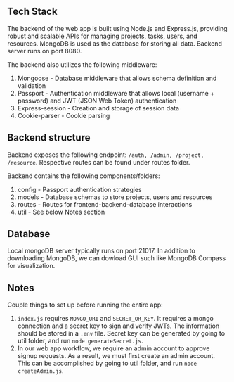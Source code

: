 ## Tech Stack

The backend of the web app is built using Node.js and Express.js, providing robust and scalable APIs for managing projects, tasks, users, and resources. MongoDB is used as the database for storing all data. Backend server runs on port 8080. 

The backend also utilizes the following middleware:

1. Mongoose - Database middleware that allows schema definition and validation
2. Passport - Authentication middleware that allows local (username + password) and JWT (JSON Web Token) authentication
3. Express-session - Creation and storage of session data 
4. Cookie-parser - Cookie parsing

## Backend structure

Backend exposes the following endpoint: `/auth, /admin, /project, /resource`. Respective routes can be found under routes folder. 

Backend contains the following components/folders:

1. config - Passport authentication strategies
2. models - Database schemas to store projects, users and resources
3. routes - Routes for frontend-backend-database interactions
4. util - See below Notes section

## Database

Local mongoDB server typically runs on port 21017. In addition to downloading MongoDB, we can dowload GUI such like MongoDB Compass for visualization. 

## Notes

Couple things to set up before running the entire app:

1. `index.js` requires `MONGO_URI` and `SECRET_OR_KEY`. It requires a mongo connection and a secret key to sign and verify JWTs. The information should be stored in a `.env` file. Secret key can be generated by going to util folder, and run `node generateSecret.js`.
2. In our web app workflow, we require an admin account to approve signup requests. As a result, we must first create an admin account. This can be accomplished by going to util folder, and run `node createAdmin.js`.